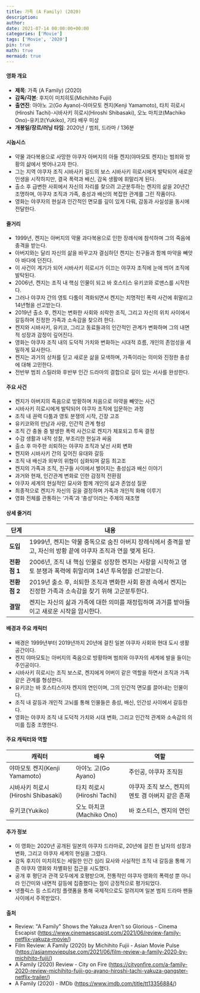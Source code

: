 ```yaml
---
title: 가족 (A Family) (2020)
description: 
author: 
date: 2021-07-14 00:00:00+00:00
categories: ['Movie']
tags: ['Movie', '2020']
pin: true
math: true
mermaid: true
---
```

#### 영화 개요

- **제목**: 가족 (A Family) (2020)  
- **감독/각본**: 후지이 미치히토(Michihito Fujii)  
- **출연진**: 아야노 고(Go Ayano)-야마모토 켄지(Kenji Yamamoto), 타치 히로시(Hiroshi Tachi)-시바사키 히로시(Hiroshi Shibasaki), 오노 마치코(Machiko Ono)-유키코(Yukiko), 기타 배우 미상  
- **개봉일/장르/러닝 타임**: 2020년 / 범죄, 드라마 / 136분  

#### 시놉시스

- 약물 과다복용으로 사망한 야쿠자 아버지의 아들 켄지(야마모토 켄지)는 범죄와 방황의 삶에서 벗어나고자 한다.  
- 그는 지역 야쿠자 조직 시바사키 길드의 보스 시바사키 히로시에게 발탁되어 새로운 인생을 시작하지만, 결국 폭력과 배신, 감옥 생활에 휘말리게 된다.  
- 출소 후 급변한 사회에서 자신의 자리를 찾으려 고군분투하는 켄지의 삶을 20년간 조명하며, 야쿠자 조직과 가족, 충성과 배신의 복잡한 관계를 그린 작품이다.  
- 영화는 야쿠자의 현실과 인간적인 면모를 깊이 있게 다뤄, 감동과 사실성을 동시에 전달한다.  

#### 줄거리

- 1999년, 켄지는 아버지의 약물 과다복용으로 인한 장례식에 참석하며 그의 죽음에 충격을 받는다.  
- 아버지와는 달리 자신의 삶을 바꾸고자 결심하던 켄지는 친구들과 함께 마약을 빼앗아 바다에 던진다.  
- 이 사건이 계기가 되어 시바사키 히로시가 이끄는 야쿠자 조직에 눈에 띄어 조직에 발탁된다.  
- 2006년, 켄지는 조직 내 핵심 인물이 되고 바 호스티스 유키코와 로맨스를 시작한다.  
- 그러나 야쿠자 간의 영토 다툼이 격화되면서 켄지는 치명적인 폭력 사건에 휘말리고 14년형을 선고받는다.  
- 2019년 출소 후, 켄지는 변화한 사회와 쇠락한 조직, 그리고 자신의 위치 사이에서 갈등하며 진정한 가족과 소속감을 찾으려 한다.  
- 켄지와 시바사키, 유키코, 그리고 동료들과의 인간적인 관계가 변화하며 그의 내면적 성장과 감정이 깊어진다.  
- 영화는 야쿠자 조직 내의 도덕적 가치와 변화하는 시대적 흐름, 개인의 존엄성을 세밀하게 묘사한다.  
- 켄지는 과거의 상처를 딛고 새로운 삶을 모색하며, 가족이라는 의미와 진정한 충성에 대해 고민한다.  
- 전반부 범죄 스릴러와 후반부 인간 드라마의 결합으로 깊이 있는 서사를 완성한다.  

#### 주요 사건

- 켄지가 아버지의 죽음으로 방황하며 처음으로 마약을 빼앗는 사건  
- 시바사키 히로시에게 발탁되어 야쿠자 조직에 입문하는 과정  
- 조직 내 권력 다툼과 영토 분쟁의 시작, 긴장 고조  
- 유키코와의 만남과 사랑, 인간적 관계 형성  
- 조직 간 충돌 중 발생한 폭력 사건으로 켄지가 체포되고 투옥 결정  
- 수감 생활과 내적 성찰, 부조리한 현실과 싸움  
- 출소 후 마주한 쇠퇴하는 야쿠자 조직과 낯선 사회 변화  
- 켄지와 시바사키 간의 깊어진 유대와 갈등  
- 조직 내 배신과 외부의 위협이 심화되며 갈등 최고조  
- 켄지의 가족과 조직, 친구들 사이에서 벌어지는 충성심과 배신 이야기  
- 과거와 현재, 인간관계 변화로 인한 감정적 전환점  
- 야쿠자 세계의 현실적인 묘사와 함께 개인의 삶과 존엄성 질문  
- 최종적으로 켄지가 자신의 길을 결정하며 가족과 개인적 화해 이루기  
- 영화 전체를 관통하는 ‘가족’과 ‘충성’이라는 주제의 재조명  

#### 상세 줄거리

| **단계**       | **내용** |
|----------------|----------|
| **도입**       | 1999년, 켄지는 약물 중독으로 숨진 아버지 장례식에서 충격을 받고, 자신의 방황 끝에 야쿠자 조직과 연을 맺게 된다. |
| **전환점 1**   | 2006년, 조직 내 핵심 인물로 성장한 켄지는 사랑을 시작하고 영토 분쟁과 폭력에 휘말리며 14년 투옥형을 선고받는다. |
| **전환점 2**   | 2019년 출소 후, 쇠퇴한 조직과 변화한 사회 환경 속에서 켄지는 진정한 가족과 소속감을 찾기 위해 고군분투한다. |
| **결말**       | 켄지는 자신의 삶과 가족에 대한 의미를 재정립하며 과거를 받아들이고 새로운 시작을 암시한다. |

#### 배경과 주요 캐릭터

- 배경은 1999년부터 2019년까지 20년에 걸친 일본 야쿠자 사회와 현대 도시 생활 공간이다.  
- 켄지 야마모토는 아버지의 죽음으로 방황하며 범죄와 야쿠자의 세계에 발을 들이는 주인공이다.  
- 시바사키 히로시는 조직 보스로, 켄지에게 어버이 같은 역할을 하면서 조직과 가족 같은 관계를 형성한다.  
- 유키코는 바 호스티스이자 켄지의 연인이며, 그의 인간적 면모를 끌어내는 인물이다.  
- 조직 내 갈등과 개인적 고뇌를 통해 인물들은 충성, 배신, 인간성 사이에서 갈등한다.  
- 영화는 야쿠자 조직 내 도덕적 가치와 시대 변화, 그리고 인간적 관계와 소속감의 의미를 집중 조명한다.  

#### 주요 캐릭터와 역할

| **캐릭터**         | **배우**           | **역할**                     |
|--------------------|--------------------|------------------------------|
| 야마모토 켄지(Kenji Yamamoto)   | 아야노 고(Go Ayano)          | 주인공, 야쿠자 조직원           |
| 시바사키 히로시(Hiroshi Shibasaki) | 타치 히로시(Hiroshi Tachi)  | 야쿠자 조직 보스, 켄지의 멘토 겸 아버지 같은 존재 |
| 유키코(Yukiko)                | 오노 마치코(Machiko Ono)     | 바 호스티스, 켄지의 연인        |

#### 추가 정보

- 이 영화는 2020년 공개된 일본의 야쿠자 드라마로, 20년에 걸친 한 남자의 성장과 변화, 그리고 야쿠자 세계의 현실을 그렸다.  
- 감독 후지이 미치히토는 세밀한 인간 심리 묘사와 사실적인 조직 내 갈등을 통해 기존 야쿠자 영화와 차별화된 접근을 시도했다.  
- 공개 후 평단과 관객 모두에게 호평받으며, 전통적인 야쿠자 영화의 폭력성 뿐 아니라 인간미와 내면적 갈등에 집중했다는 점이 긍정적으로 평가되었다.  
- 넷플릭스 등 스트리밍 플랫폼을 통해 국제적으로도 알려지며 일본 범죄 드라마 팬들 사이에서 주목받았다.  

#### 출처

- Review: "A Family" Shows the Yakuza Aren't so Glorious - Cinema Escapist (https://www.cinemaescapist.com/2021/06/review-family-netflix-yakuza-movie/)  
- Film Review: A Family (2020) by Michihito Fujii - Asian Movie Pulse (https://asianmoviepulse.com/2021/06/film-review-a-family-2020-by-michihito-fujii/)  
- A Family (2020) Review - City on Fire (https://cityonfire.com/a-family-2020-review-michihito-fujii-go-ayano-hiroshi-tachi-yakuza-gangster-netflix-trailer/)  
- A Family (2020) - IMDb (https://www.imdb.com/title/tt13356884/)
